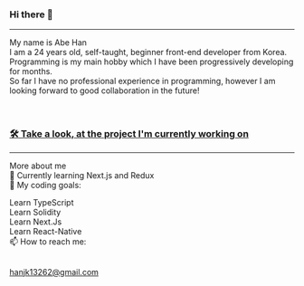 ### Hi there 👋
<hr/>

My name is Abe Han<br/>
I am a 24 years old, self-taught, beginner front-end developer from Korea.<br/>
Programming is my main hobby which I have been progressively developing for months.<br/>
So far I have no professional experience in programming, however I am looking forward to good collaboration in the future!<br/><br/><br/>

### <a href="https://urlseries.com/"> 🛠 Take a look, at the project I'm currently working on</a>
<hr/>
More about me <br/>
📖 Currently learning Next.js and Redux<br/>
🦉 My coding goals:<br/>

Learn TypeScript<br/>
Learn Solidity<br/>
Learn Next.Js<br/>
Learn React-Native<br/>
📫 How to reach me:<br/><br/>

 
hanjk13262@gmail.com<br/>
